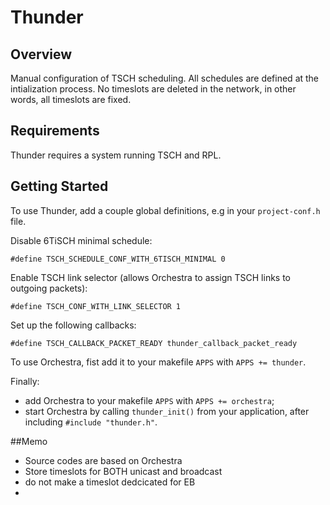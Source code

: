 # Thunder

## Overview

Manual configuration of TSCH scheduling. All schedules are defined at the intialization process. No timeslots are deleted in the network, in other words, all timeslots are fixed.

## Requirements

Thunder requires a system running TSCH and RPL.

## Getting Started

To use Thunder, add a couple global definitions, e.g in your `project-conf.h` file.

Disable 6TiSCH minimal schedule:

`#define TSCH_SCHEDULE_CONF_WITH_6TISCH_MINIMAL 0`

Enable TSCH link selector (allows Orchestra to assign TSCH links to outgoing packets):

`#define TSCH_CONF_WITH_LINK_SELECTOR 1`

Set up the following callbacks:  

`#define TSCH_CALLBACK_PACKET_READY thunder_callback_packet_ready
`

To use Orchestra, fist add it to your makefile `APPS` with `APPS += thunder`.
 
Finally:
* add Orchestra to your makefile `APPS` with `APPS += orchestra`;
* start Orchestra by calling `thunder_init()` from your application, after
including `#include "thunder.h"`.

##Memo

* Source codes are based on Orchestra  
* Store timeslots for BOTH unicast and broadcast
* do not make a timeslot dedcicated for EB
* 